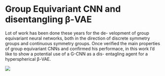 # Group Equivariant CNN and disentangling β-VAE

Lot of work has been done these years for the de- velopment of group equivariant neural networks, both in the direction of discrete symmetry groups and continuous symmetry groups. Once verified the main properties of group equivariant CNNs and confirmed his performace, in this work I’d like to show a potential use of a G-CNN as a dis- entagling agent for a hyperspherical β-VAE.

![]([https://github.com/Your_Repository_Name/Your_GIF_Name.gif](https://github.com/AmedSho/G-CNN-S-VAE/blob/main/VAE_gif.mp4))
